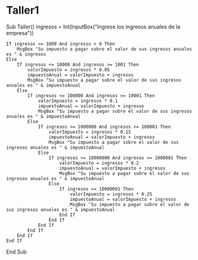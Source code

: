 # Taller1
Sub Taller()
    ingresos = Int(InputBox("Ingrese los ingresos anuales de la empresa"))
    
    If ingresos <= 1000 And ingresos > 0 Then
        MsgBox "Su impuesto a pagar sobre el valor de sus ingresos anuales es " & ingresos
    Else
        If ingresos <= 10000 And ingresos >= 1001 Then
            valorImpuesto = ingresos * 0.05
            impuestoAnual = valorImpuesto + ingresos
            MsgBox "Su impuesto a pagar sobre el valor de sus ingresos anuales es " & impuestoAnual
        Else
            If ingresos <= 100000 And ingresos >= 10001 Then
                valorImpuesto = ingresos * 0.1
                impuestoAnual = valorImpuesto + ingresos
                MsgBox "Su impuesto a pagar sobre el valor de sus ingresos anuales es " & impuestoAnual
            Else
                If ingresos <= 1000000 And ingresos >= 100001 Then
                    valorImpuesto = ingresos * 0.15
                    impuestoAnual = valorImpuesto + ingresos
                    MsgBox "Su impuesto a pagar sobre el valor de sus ingresos anuales es " & impuestoAnual
                Else
                    If ingresos <= 10000000 And ingresos >= 1000001 Then
                        valorImpuesto = ingresos * 0.2
                        impuestoAnual = valorImpuesto + ingresos
                        MsgBox "Su impuesto a pagar sobre el valor de sus ingresos anuales es " & impuestoAnual
                    Else
                        If ingresos >= 10000001 Then
                            valorImpuesto = ingresos * 0.25
                            impuestoAnual = valorImpuesto + ingresos
                            MsgBox "Su impuesto a pagar sobre el valor de sus ingresos anuales es " & impuestoAnual
                        End If
                    End If
                End If
            End If
        End If
    End If
End Sub
